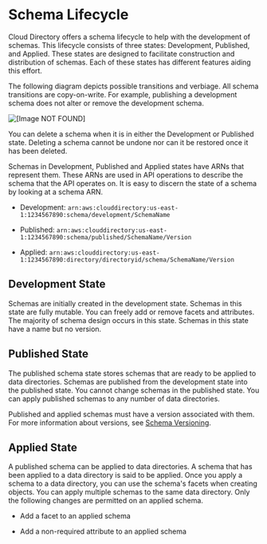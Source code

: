 # Schema Lifecycle<a name="lifecycle"></a>

Cloud Directory offers a schema lifecycle to help with the development of schemas\. This lifecycle consists of three states: Development, Published, and Applied\. These states are designed to facilitate construction and distribution of schemas\. Each of these states has different features aiding this effort\. 

The following diagram depicts possible transitions and verbiage\. All schema transitions are copy\-on\-write\. For example, publishing a development schema does not alter or remove the development schema\. 

![\[Image NOT FOUND\]](http://alpha-docs-aws.amazon.com/directoryservice/latest/admin-guide/images/cd_schema_lifecycle.png)

You can delete a schema when it is in either the Development or Published state\. Deleting a schema cannot be undone nor can it be restored once it has been deleted\.

Schemas in Development, Published and Applied states have ARNs that represent them\. These ARNs are used in API operations to describe the schema that the API operates on\. It is easy to discern the state of a schema by looking at a schema ARN\.

+ Development: `arn:aws:clouddirectory:us-east-1:1234567890:schema/development/SchemaName`

+ Published: `arn:aws:clouddirectory:us-east-1:1234567890:schema/published/SchemaName/Version`

+ Applied: `arn:aws:clouddirectory:us-east-1:1234567890:directory/directoryid/schema/SchemaName/Version`

## Development State<a name="devstate"></a>

Schemas are initially created in the development state\. Schemas in this state are fully mutable\. You can freely add or remove facets and attributes\. The majority of schema design occurs in this state\. Schemas in this state have a name but no version\.

## Published State<a name="pubstate"></a>

The published schema state stores schemas that are ready to be applied to data directories\. Schemas are published from the development state into the published state\. You cannot change schemas in the published state\. You can apply published schemas to any number of data directories\. 

Published and applied schemas must have a version associated with them\. For more information about versions, see [Schema Versioning](inplaceschemaupgrade.md#cdschemaversion)\.

## Applied State<a name="appliedstate"></a>

A published schema can be applied to data directories\. A schema that has been applied to a data directory is said to be applied\. Once you apply a schema to a data directory, you can use the schema's facets when creating objects\. You can apply multiple schemas to the same data directory\. Only the following changes are permitted on an applied schema\.

+  Add a facet to an applied schema

+  Add a non\-required attribute to an applied schema